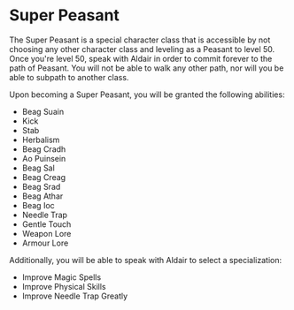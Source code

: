 # Super Peasant

The Super Peasant is a special character class that is accessible by not choosing any other character class and leveling as a Peasant to level 50. Once you're level 50, speak with Aldair in order to commit forever to the path of Peasant. You will not be able to walk any other path, nor will you be able to subpath to another class.

Upon becoming a Super Peasant, you will be granted the following abilities:

- Beag Suain
- Kick
- Stab
- Herbalism
- Beag Cradh
- Ao Puinsein
- Beag Sal
- Beag Creag
- Beag Srad
- Beag Athar
- Beag Ioc
- Needle Trap
- Gentle Touch
- Weapon Lore
- Armour Lore

Additionally, you will be able to speak with Aldair to select a specialization:

- Improve Magic Spells
- Improve Physical Skills
- Improve Needle Trap Greatly

